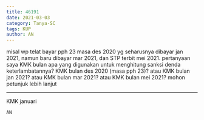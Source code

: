 ```yaml
---
title: 46191
date: 2021-03-03
category: Tanya-SC
tags: KUP
author: AN
---
```


misal wp telat bayar pph 23 masa des 2020 yg seharusnya dibayar jan 2021, namun baru dibayar mar 2021, dan STP terbit mei 2021. pertanyaan saya KMK bulan apa yang digunakan untuk menghitung sanksi denda keterlambatannya? KMK bulan des 2020 (masa pph 23)? atau KMK bulan jan 2021? atau KMK bulan mar 2021? atau KMK bulan mei 2021? mohon petunjuk lebih lanjut

---

KMK januari

`AN`
